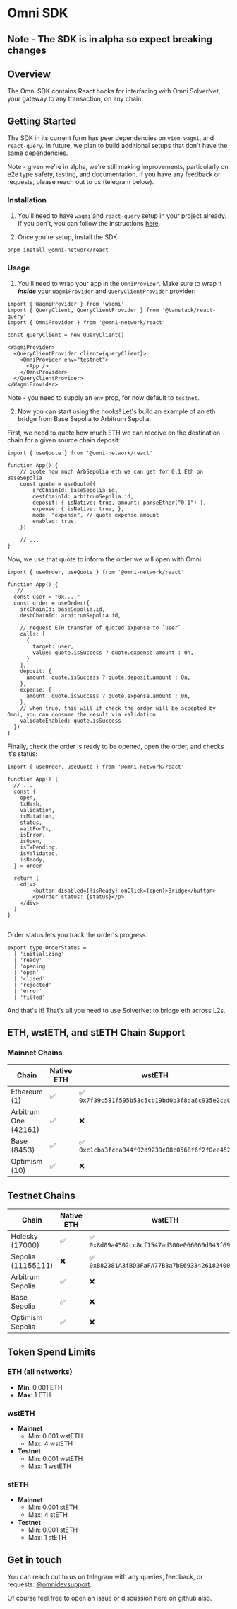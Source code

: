 # Omni SDK

## Note - The SDK is in alpha so expect breaking changes

## Overview

The Omni SDK contains React hooks for interfacing with Omni SolverNet, your gateway to any transaction, on any chain.

## Getting Started

The SDK in its current form has peer dependencies on `viem`, `wagmi`, and `react-query`. In future, we plan to build additional setups that don't have the same dependencies.

Note - given we're in alpha, we're still making improvements, particularly on e2e type safety, testing, and documentation. If you have any feedback or requests, please reach out to us (telegram below).

### Installation

1. You'll need to have `wagmi` and `react-query` setup in your project already. If you don't, you can follow the instructions [here](https://wagmi.sh/react/getting-started).

2. Once you're setup, install the SDK:
```bash
pnpm install @omni-network/react
```

### Usage

1. You'll need to wrap your app in the `OmniProvider`. Make sure to wrap it **_inside_** your `WagmiProvider` and `QueryClientProvider` provider:

```tsx
import { WagmiProvider } from 'wagmi'
import { QueryClient, QueryClientProvider } from '@tanstack/react-query'
import { OmniProvider } from '@omni-network/react'

const queryClient = new QueryClient()

<WagmiProvider>
  <QueryClientProvider client={queryClient}>
    <OmniProvider env="testnet">
      <App />
    </OmniProvider>
  </QueryClientProvider>
</WagmiProvider>
```

Note - you need to supply an `env` prop, for now default to `testnet`.

2. Now you can start using the hooks! Let's build an example of an eth bridge from Base Sepolia to Arbitrum Sepolia.

First, we need to quote how much ETH we can receive on the destination chain for a given source chain deposit:

```tsx
import { useQuote } from '@omni-network/react'

function App() {
    // quote how much ArbSepolia eth we can get for 0.1 Eth on BaseSepolia
    const quote = useQuote({
        srcChainId: baseSepolia.id,
        destChainId: arbitrumSepolia.id,
        deposit: { isNative: true, amount: parseEther("0.1") },
        expense: { isNative: true, },
        mode: "expense", // quote expense amount
        enabled: true,
    })

    // ...
}
```

Now, we use that quote to inform the order we will open with Omni:

```tsx
import { useOrder, useQuote } from '@omni-network/react'

function App() {
   // ...
  const user = "0x...."
  const order = useOrder({
    srcChainId: baseSepolia.id,
    destChainId: arbitrumSepolia.id,

    // request ETH transfer of quoted expense to `user`
    calls: [
      {
        target: user,
        value: quote.isSuccess ? quote.expense.amount : 0n,
      }
    ],
    deposit: {
      amount: quote.isSuccess ? quote.deposit.amount : 0n,
    },
    expense: {
      amount: quote.isSuccess ? quote.expense.amount : 0n,
    },
    // when true, this will if check the order will be accepted by Omni, you can consume the result via validation
    validateEnabled: quote.isSuccess
  })
}

```

Finally, check the order is ready to be opened, open the order, and checks it's status:

```tsx
import { useOrder, useQuote } from '@omni-network/react'

function App() {
  // ...
  const {
    open,
    txHash,
    validation,
    txMutation,
    status,
    waitForTx,
    isError,
    isOpen,
    isTxPending,
    isValidated,
    isReady,
  } = order

  return (
    <div>
        <button disabled={!isReady} onClick={open}>Bridge</button>
        <p>Order status: {status}</p>
    </div>
  )
}


```

Order status lets you track the order's progress.

```tsx
export type OrderStatus =
  | 'initializing'
  | 'ready'
  | 'opening'
  | 'open'
  | 'closed'
  | 'rejected'
  | 'error'
  | 'filled'
```

And that's it! That's all you need to use SolverNet to bridge eth across L2s.

## ETH, wstETH, and stETH Chain Support

### Mainnet Chains

| Chain | Native ETH | wstETH | stETH |
|-------|------------|--------|-------|
| Ethereum (1) | ✅ | ✅ `0x7f39c581f595b53c5cb19bd0b3f8da6c935e2ca0` | ❌ |
| Arbitrum One (42161) | ✅ | ❌ | ❌ |
| Base (8453) | ✅ | ✅ `0xc1cba3fcea344f92d9239c08c0568f6f2f0ee452` | ❌ |
| Optimism (10) | ✅ | ❌ | ❌ |

## Testnet Chains

| Chain | Native ETH | wstETH | stETH |
|-------|------------|--------|-------|
| Holesky (17000) | ✅ | ✅ `0x8d09a4502cc8cf1547ad300e066060d043f6982d` | ✅ `0x3f1c547b21f65e10480de3ad8e19faac46c95034` |
| Sepolia (11155111) | ❌ | ✅ `0xB82381A3fBD3FaFA77B3a7bE693342618240067b` | ❌ |
| Arbitrum Sepolia | ✅ | ❌ | ❌ |
| Base Sepolia | ✅ | ❌ | ❌ |
| Optimism Sepolia | ✅ | ❌ | ❌ |

## Token Spend Limits

### ETH (all networks)
- **Min**: 0.001 ETH
- **Max**: 1 ETH

### wstETH
- **Mainnet**
  - Min: 0.001 wstETH
  - Max: 4 wstETH
- **Testnet**
  - Min: 0.001 wstETH
  - Max: 1 wstETH

### stETH
- **Mainnet**
  - Min: 0.001 stETH
  - Max: 4 stETH
- **Testnet**
  - Min: 0.001 stETH
  - Max: 1 stETH

## Get in touch

You can reach out to us on telegram with any queries, feedback, or requests: [@omnidevsupport](https://t.me/omnidevsupport).

Of course feel free to open an issue or discussion here on github also.
